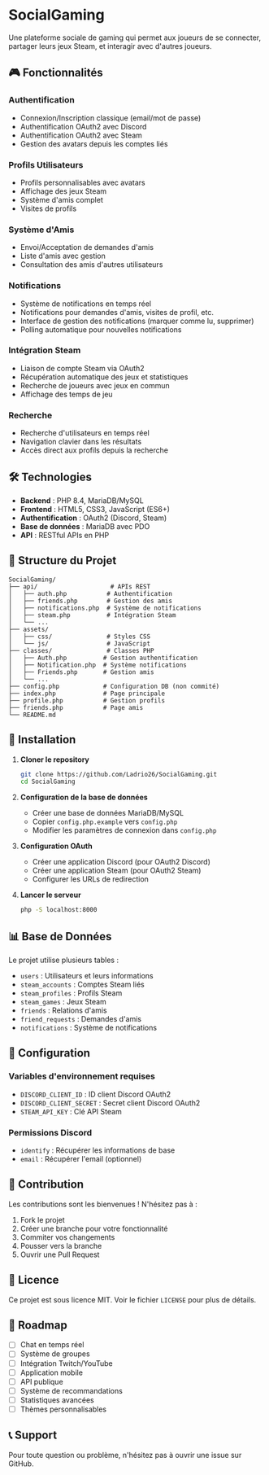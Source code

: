 # SocialGaming

Une plateforme sociale de gaming qui permet aux joueurs de se connecter, partager leurs jeux Steam, et interagir avec d'autres joueurs.

## 🎮 Fonctionnalités

### Authentification
- Connexion/Inscription classique (email/mot de passe)
- Authentification OAuth2 avec Discord
- Authentification OAuth2 avec Steam
- Gestion des avatars depuis les comptes liés

### Profils Utilisateurs
- Profils personnalisables avec avatars
- Affichage des jeux Steam
- Système d'amis complet
- Visites de profils

### Système d'Amis
- Envoi/Acceptation de demandes d'amis
- Liste d'amis avec gestion
- Consultation des amis d'autres utilisateurs

### Notifications
- Système de notifications en temps réel
- Notifications pour demandes d'amis, visites de profil, etc.
- Interface de gestion des notifications (marquer comme lu, supprimer)
- Polling automatique pour nouvelles notifications

### Intégration Steam
- Liaison de compte Steam via OAuth2
- Récupération automatique des jeux et statistiques
- Recherche de joueurs avec jeux en commun
- Affichage des temps de jeu

### Recherche
- Recherche d'utilisateurs en temps réel
- Navigation clavier dans les résultats
- Accès direct aux profils depuis la recherche

## 🛠️ Technologies

- **Backend** : PHP 8.4, MariaDB/MySQL
- **Frontend** : HTML5, CSS3, JavaScript (ES6+)
- **Authentification** : OAuth2 (Discord, Steam)
- **Base de données** : MariaDB avec PDO
- **API** : RESTful APIs en PHP

## 📁 Structure du Projet

```
SocialGaming/
├── api/                    # APIs REST
│   ├── auth.php           # Authentification
│   ├── friends.php        # Gestion des amis
│   ├── notifications.php  # Système de notifications
│   ├── steam.php          # Intégration Steam
│   └── ...
├── assets/
│   ├── css/               # Styles CSS
│   └── js/                # JavaScript
├── classes/               # Classes PHP
│   ├── Auth.php          # Gestion authentification
│   ├── Notification.php  # Système notifications
│   ├── Friends.php       # Gestion amis
│   └── ...
├── config.php            # Configuration DB (non commité)
├── index.php             # Page principale
├── profile.php           # Gestion profils
├── friends.php           # Page amis
└── README.md
```

## 🚀 Installation

1. **Cloner le repository**
   ```bash
   git clone https://github.com/Ladrio26/SocialGaming.git
   cd SocialGaming
   ```

2. **Configuration de la base de données**
   - Créer une base de données MariaDB/MySQL
   - Copier `config.php.example` vers `config.php`
   - Modifier les paramètres de connexion dans `config.php`

3. **Configuration OAuth**
   - Créer une application Discord (pour OAuth2 Discord)
   - Créer une application Steam (pour OAuth2 Steam)
   - Configurer les URLs de redirection

4. **Lancer le serveur**
   ```bash
   php -S localhost:8000
   ```

## 📊 Base de Données

Le projet utilise plusieurs tables :
- `users` : Utilisateurs et leurs informations
- `steam_accounts` : Comptes Steam liés
- `steam_profiles` : Profils Steam
- `steam_games` : Jeux Steam
- `friends` : Relations d'amis
- `friend_requests` : Demandes d'amis
- `notifications` : Système de notifications

## 🔧 Configuration

### Variables d'environnement requises
- `DISCORD_CLIENT_ID` : ID client Discord OAuth2
- `DISCORD_CLIENT_SECRET` : Secret client Discord OAuth2
- `STEAM_API_KEY` : Clé API Steam

### Permissions Discord
- `identify` : Récupérer les informations de base
- `email` : Récupérer l'email (optionnel)

## 🤝 Contribution

Les contributions sont les bienvenues ! N'hésitez pas à :
1. Fork le projet
2. Créer une branche pour votre fonctionnalité
3. Commiter vos changements
4. Pousser vers la branche
5. Ouvrir une Pull Request

## 📝 Licence

Ce projet est sous licence MIT. Voir le fichier `LICENSE` pour plus de détails.

## 🎯 Roadmap

- [ ] Chat en temps réel
- [ ] Système de groupes
- [ ] Intégration Twitch/YouTube
- [ ] Application mobile
- [ ] API publique
- [ ] Système de recommandations
- [ ] Statistiques avancées
- [ ] Thèmes personnalisables

## 📞 Support

Pour toute question ou problème, n'hésitez pas à ouvrir une issue sur GitHub. 